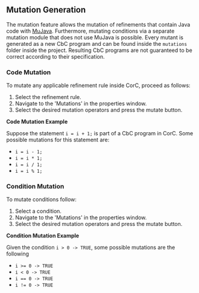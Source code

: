 ## Mutation Generation
The mutation feature allows the mutation of refinements that contain Java code with [MuJava](https://cs.gmu.edu/~offutt/mujava/). Furthermore, mutating conditions via a separate mutation module that does not use MuJava is possible.
Every mutant is generated as a new CbC program and can be found inside the `mutations` folder inside the project.
Resulting CbC programs are not guaranteed to be correct according to their specification.
### Code Mutation
To mutate any applicable refinement rule inside CorC, proceed as follows:
1. Select the refinement rule.
2. Navigate to the 'Mutations' in the properties window.
3. Select the desired mutation operators and press the mutate button.

**Code Mutation Example**

Suppose the statement `i = i + 1;` is part of a CbC program in CorC. Some possible mutations for this statement are:
- `i = i - 1;`
- `i = i * 1;`
- `i = i / 1;`
- `i = i % 1;`

### Condition Mutation
To mutate conditions follow:
1. Select a condition.
2. Navigate to the 'Mutations' in the properties window.
3. Select the desired mutation operators and press the mutate button.

**Condition Mutation Example**

Given the condition `i > 0 -> TRUE`, some possible mutations are the following
- `i >= 0 -> TRUE`
- `i < 0 -> TRUE`
- `i == 0 -> TRUE`
- `i != 0 -> TRUE`
